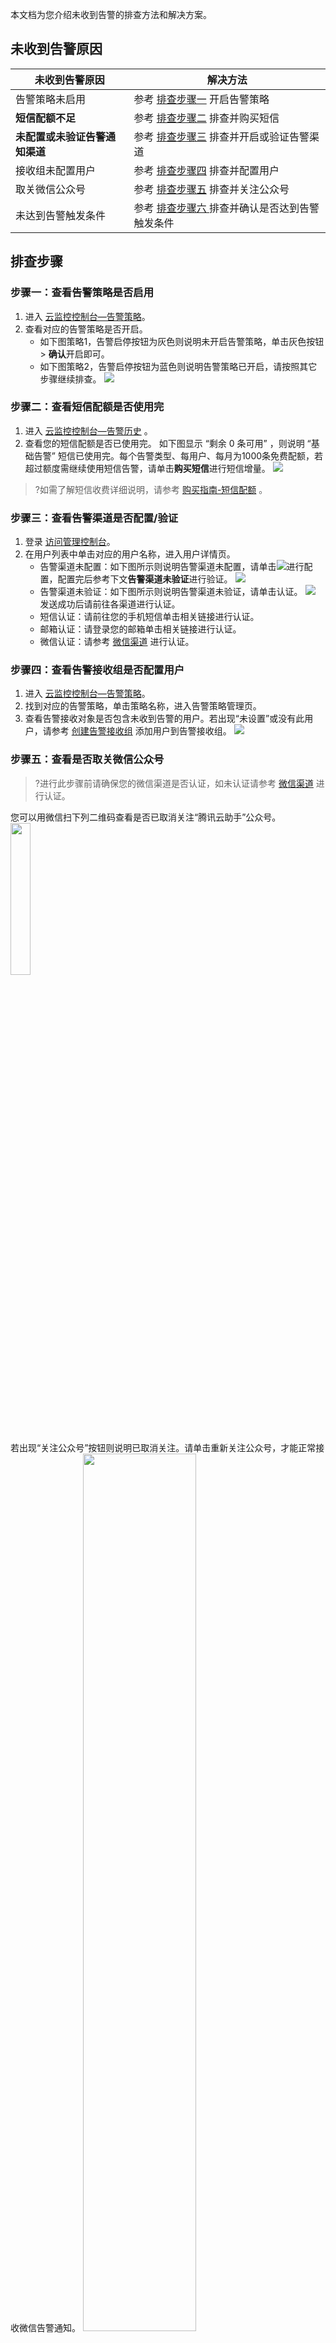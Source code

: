 

本文档为您介绍未收到告警的排查方法和解决方案。

## 未收到告警原因

| 未收到告警原因                 | 解决方法                                                  |
| ------------------------------ | --------------------------------------------------------- |
| 告警策略未启用                 | 参考 [ 排查步骤一](#step1)  开启告警策略                  |
| **短信配额不足**               | 参考 [ 排查步骤二](#step2) 排查并购买短信                 |
| **未配置或未验证告警通知渠道** | 参考 [排查步骤三](#step3)  排查并开启或验证告警渠道       |
| 接收组未配置用户               | 参考 [排查步骤四](#step4) 排查并配置用户                  |
| 取关微信公众号                 | 参考 [排查步骤五](#step5) 排查并关注公众号                |
| 未达到告警触发条件             | 参考 [排查步骤六 ](#step6) 排查并确认是否达到告警触发条件 |

## 排查步骤

[](id:step1)

### 步骤一：查看告警策略是否启用

1. 进入 [云监控控制台—告警策略](https://console.cloud.tencent.com/monitor/policylist)。
2. 查看对应的告警策略是否开启。
	- 如下图策略1，告警启停按钮为灰色则说明未开启告警策略，单击灰色按钮 > **确认**开启即可。
	- 如下图策略2，告警启停按钮为蓝色则说明告警策略已开启，请按照其它步骤继续排查。
![](https://main.qcloudimg.com/raw/999d41330bb2bae3a9fd953cc6cd0803.png)


[](id:step2)

### 步骤二：查看短信配额是否使用完
1. 进入 [云监控控制台—告警历史]( https://console.cloud.tencent.com/monitor/history/basic) 。
2. 查看您的短信配额是否已使用完。
如下图显示 “剩余 0 条可用” ，则说明 “基础告警” 短信已使用完。每个告警类型、每用户、每月为1000条免费配额，若超过额度需继续使用短信告警，请单击**购买短信**进行短信增量。
![](https://main.qcloudimg.com/raw/0904dda0b03790e969cad9265cabf5cf.png)
>?如需了解短信收费详细说明，请参考 [购买指南-短信配额](https://cloud.tencent.com/document/product/248/50131#.E7.9F.AD.E4.BF.A1.E9.85.8D.E9.A2.9D) 。

[](id:step3)

### 步骤三：查看告警渠道是否配置/验证

1. 登录 [访问管理控制台](https://console.cloud.tencent.com/cam)。
2. 在用户列表中单击对应的用户名称，进入用户详情页。
	- 告警渠道未配置：如下图所示则说明告警渠道未配置，请单击![](https://main.qcloudimg.com/raw/e6ecaf9389ae90463b6acefca2f30cb7.png)进行配置，配置完后参考下文**告警渠道未验证**进行验证。
	![](https://qcloudimg.tencent-cloud.cn/raw/97d712b8445f6c4909463c87e78ddf45.png)
	- 告警渠道未验证：如下图所示则说明告警渠道未验证，请单击认证。
		![](https://main.qcloudimg.com/raw/373304167be3ea7932c873fde953ff77.png)
		 发送成功后请前往各渠道进行认证。
	- 短信认证：请前往您的手机短信单击相关链接进行认证。
	- 邮箱认证：请登录您的邮箱单击相关链接进行认证。
	- 微信认证：请参考  [微信渠道](https://cloud.tencent.com/document/product/248/17707) 进行认证。



 [](id:step4)
### 步骤四：查看告警接收组是否配置用户

1. 进入 [云监控控制台—告警策略](https://console.cloud.tencent.com/monitor/policylist)。
2. 找到对应的告警策略，单击策略名称，进入告警策略管理页。
3. 查看告警接收对象是否包含未收到告警的用户。若出现“未设置”或没有此用户，请参考  [创建告警接收组]( https://cloud.tencent.com/document/product/248/6217 ) 添加用户到告警接收组。
![](https://main.qcloudimg.com/raw/a4803fc14f97ffb19786f813b08c9016.png)

[](id:step5)

### 步骤五：查看是否取关微信公众号

> ?进行此步骤前请确保您的微信渠道是否认证，如未认证请参考 [微信渠道](https://cloud.tencent.com/document/product/248/17707) 进行认证。

您可以用微信扫下列二维码查看是否已取消关注“腾讯云助手”公众号。
<img src="https://main.qcloudimg.com/raw/b944265bc92b5a717ce8a38eb1a26b9d.jpg" width="25%"></img>

若出现“关注公众号”按钮则说明已取消关注。请单击重新关注公众号，才能正常接收微信告警通知。
<img src="https://main.qcloudimg.com/raw/67ae69d114bda813d67fc1b20034afcb.png" width="60%"></img>
 

[](id:step6)

### 步骤六：查看是否达到告警触发条件

#### 查看指标告警是否到达触发条件

例如：设置指标为 CPU 利用率 、比较关系为 > 、阈值为80% 、统计粒度为5分钟 、持续周期为2个周期。 表示：每5分钟收集一次 CPU 利用率数据，若某台云服务器的 CPU 利用率**连续两次**大于80%则触发告警。 以此类推，设置持续周期为 N，则需要指标监控数据 N 次达到阈值才会产生告警。

您可以登录 [云监控控制台](https://console.cloud.tencent.com/monitor)，选择对应的云产品，单击<img src="https://main.qcloudimg.com/raw/913709c7fa409d62518bf58e23c95446.png" width="2.7%">查看指标监控数据，通过时间筛选器确认指标监控数据是否达到触发告警条件，未达到则不发送告警通知。

如下图所示：查看云服务器 CPU 利用率。 
![img](https://main.qcloudimg.com/raw/0aee90163446d499dbd6b319caf5b680.png)


